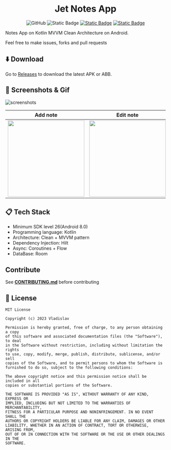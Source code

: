 <h1 align="center">
  Jet Notes App
</h1>

<p align="center">
  <img alt="GitHub" src="https://img.shields.io/github/license/VladShurakov/JetNotesApp?labelColor=5C5C5C1&color=eb5454">
  <img alt="Static Badge" src="https://img.shields.io/badge/Jetpack%20Compose-eb5454?logo=jetpackcompose&logoColor=5C5C5C">
  <a href="https://android-arsenal.com/api?level=26"><img alt="Static Badge" src="https://img.shields.io/badge/26%2B-eb5454?label=API&labelColor=5C5C5C"></a>
  <a href="https://github.com/VladShurakov"><img alt="Static Badge" src="https://img.shields.io/badge/GitHub-eb5454?label=VladShurakov&labelColor=5C5C5C"></a> 
</p>

Notes App on Kotlin MVVM Clean Architecture on Android.

Feel free to make issues, forks and pull requests

## :arrow_down: Download

Go to [Releases](https://github.com/VladShurakov/JetNotesApp/releases) to download the latest APK or ABB.

## :iphone: Screenshots & Gif

![screenshots](https://github.com/VladShurakov/JetNotesApp/assets/117427146/40455469-5fd8-4249-99cc-4209a9c3e73b)

| Add note | Edit note | Search note |
|----------|-----------|-------------|
| <img src="https://github.com/VladShurakov/JetNotesApp/assets/117427146/704b0784-5b22-444a-b893-c6ba3733633c" width="240"> | <img src="https://github.com/VladShurakov/JetNotesApp/assets/117427146/503e2f13-c2b5-402c-b622-4ca369843f14" width="240"> | <img src="https://github.com/VladShurakov/JetNotesApp/assets/117427146/19e2d47b-381f-47bc-9b75-045c777238bd" width="240"> |
   
## :clipboard: Tech Stack
- Minimum SDK level 26(Android 8.0)
- Programming language: Kotlin
- Architecture: Clean + MVVM pattern
- Dependency Injection: Hilt
- Async: Coroutines + Flow
- DataBase: Room

## Contribute
See **[CONTRIBUTING.md](/CONTRIBUTING.md)** before contributing

## :page_facing_up: License

```
MIT License

Copyright (c) 2023 Vladislav

Permission is hereby granted, free of charge, to any person obtaining a copy
of this software and associated documentation files (the "Software"), to deal
in the Software without restriction, including without limitation the rights
to use, copy, modify, merge, publish, distribute, sublicense, and/or sell
copies of the Software, and to permit persons to whom the Software is
furnished to do so, subject to the following conditions:

The above copyright notice and this permission notice shall be included in all
copies or substantial portions of the Software.

THE SOFTWARE IS PROVIDED "AS IS", WITHOUT WARRANTY OF ANY KIND, EXPRESS OR
IMPLIED, INCLUDING BUT NOT LIMITED TO THE WARRANTIES OF MERCHANTABILITY,
FITNESS FOR A PARTICULAR PURPOSE AND NONINFRINGEMENT. IN NO EVENT SHALL THE
AUTHORS OR COPYRIGHT HOLDERS BE LIABLE FOR ANY CLAIM, DAMAGES OR OTHER
LIABILITY, WHETHER IN AN ACTION OF CONTRACT, TORT OR OTHERWISE, ARISING FROM,
OUT OF OR IN CONNECTION WITH THE SOFTWARE OR THE USE OR OTHER DEALINGS IN THE
SOFTWARE.
```
